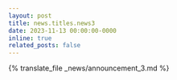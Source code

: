```yaml
---
layout: post
title: news.titles.news3
date: 2023-11-13 00:00:00-0000
inline: true
related_posts: false
---
```


{% translate_file _news/announcement_3.md %}
